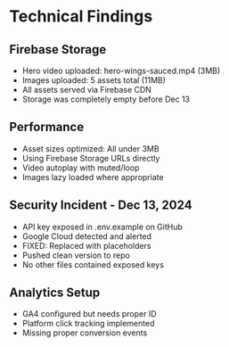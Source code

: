 # Technical Findings

## Firebase Storage
- Hero video uploaded: hero-wings-sauced.mp4 (3MB)
- Images uploaded: 5 assets total (11MB)
- All assets served via Firebase CDN
- Storage was completely empty before Dec 13

## Performance
- Asset sizes optimized: All under 3MB
- Using Firebase Storage URLs directly
- Video autoplay with muted/loop
- Images lazy loaded where appropriate

## Security Incident - Dec 13, 2024
- API key exposed in .env.example on GitHub
- Google Cloud detected and alerted
- FIXED: Replaced with placeholders
- Pushed clean version to repo
- No other files contained exposed keys

## Analytics Setup
- GA4 configured but needs proper ID
- Platform click tracking implemented
- Missing proper conversion events

<!-- Update with findings -->
